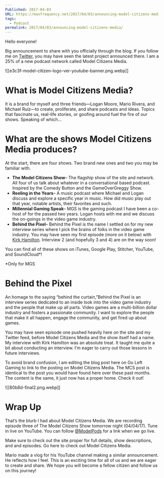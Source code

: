 ```yaml
---
Published: 2017-04-03
URL: https://maxfrequency.net/2017/04/03/announcing-model-citizens-media/
tags:
  - Podcast
permalink: 2017/04/03/announcing-model-citizens-media/
---
```

Hello everyone!

Big announcement to share with you officially through the blog. If you follow me on [Twitter](http://twitter.com/maxroberts143), you may have seen the latest project announced there. I am a 25% of a new podcast network called Model Citizens Media.

![[e3c3f-model-citizen-logo-ver-youtube-banner.png.webp]]

# What is Model Citizens Media?

It is a brand for myself and three friends—Logan Moore, Mario Rivera, and Michael Ruiz—to create, proliferate, and share podcasts and ideas. Topics that fascinate us, real-life stories, or goofing around fuel the fire of our shows. Speaking of which…

# What are the shows Model Citizens Media produces?

At the start, there are four shows. Two brand new ones and two you may be familiar with.

- **The Model Citizens Show**– The flagship show of the site and network. All four of us talk about whatever in a conversational based podcast. Inspired by the Comedy Button and the GameOverGreggy Show.
- **Reeling in the Years**– A music podcast where Michael and Logan discuss and explore a specific year in music. How did music play out that year, notable artists, their favorites and such.
- **Millennial Gaming Speak**– MGS is the gaming podcast I have been a co-host of for the passed two years. Logan hosts with me and we discuss the on-goings in the video game industry.
- **Behind the Pixel**– Behind the Pixel is the name I settled on for my new interview series where I pick the brains of folks in the video game industry. You may have seen my first episode (more on it below) with [Kirk Hamilton](https://maxfrequency.net/2021/03/30/btp-01/). Interview 2 (and hopefully 3 and 4) are on the way soon!

You can find all of these shows on iTunes, Google Play, Stitcher, YouTube, and SoundCloud*!

*Only for MGS

# Behind the Pixel

An homage to the saying “behind the curtain,”Behind the Pixel is an interview series dedicated to an inside look into the video game industry and the people that make up all parts. Video games are a multi-billion dollar industry and fosters a passionate community. I want to explore the people that make it all happen, engage the community, and get fired up about games.

You may have seen episode one pushed heavily here on the site and my Twitter feed, before Model Citizens Media and the show itself had a name. My interview with Kirk Hamilton was an absolute treat. It taught me quite a bit about conducting an interview. I’m eager to carry out those lessons in future interviews.

To avoid brand confusion, I am editing the blog post here on Go Left Gaming to link to the posting on Model Citizens Media. The MCS post is identical to the post you would have found here over these past months. The content is the same, it just now has a proper home. Check it out!

![[80b8d-final2.png.webp]]

# Wrap Up

That’s the blurb I had about Model Citizens Media. We are recording episode three of The Model Citizens Show tomorrow night (04/04/17). Tune in live on YouTube. You can follow [@ModelPods](http://twitter.com/modelpods) for a link when we go live.

Make sure to check out the site proper for full details, show descriptions, and and episodes. Go here to check out Model Citizens Media.

Mario made a vlog for his YouTube channel making a similar announcement. He reflects how I feel. This is an exciting time for all of us and we are eager to create and share. We hope you will become a fellow citizen and follow us on this journey!